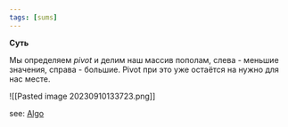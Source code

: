 ```yaml
---
tags: [sums]
---
```


**Суть** 

Мы определяем *pivot*  и делим наш массив пополам, слева - меньшие значения, справа - большие. Pivot при это уже остаётся на нужно для нас месте.

![[Pasted image 20230910133723.png]]

see: [Algo](📙MOC-ALGORITHMS.md)
